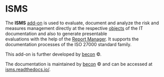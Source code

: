 # ISMS

The **ISMS** [add-on](../index.md) is used to evaluate, document and analyze the risk and measures management directly at the respective [objects](../basics/structure-of-the-it-documentation.md) of the IT documentation and also to generate presentable  
evaluations with the help of the [Report Manager](../evaluation/report-manager.md). It supports the documentation processes of the ISO 27000 standard family.

This add-on is further developed by [becon](https://viva2.readthedocs.io/de/latest/LICENSE.html) ©.

The documentation is maintained by [becon](https://viva2.readthedocs.io/de/latest/LICENSE.html) © and can be accessed at [isms.readthedocs.io/](http://isms.readthedocs.io/).